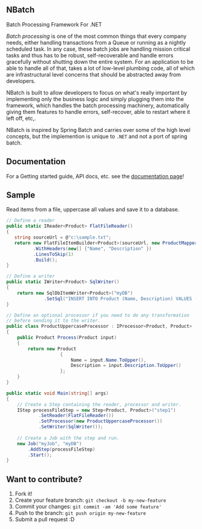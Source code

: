 ## NBatch
	

Batch Processing Framework For .NET

_Batch processing_ is one of the most common things that every company needs, either handling transactions from a Queue or running as a nightly scheduled task. In any case, these batch jobs are handling mission critical tasks and thus has to be robust, self-recoverable and handle errors gracefully without shutting down the entire system.  For an application to be able to handle all of that, takes a lot of low-level plumbing code, all of which are infrastructural level concerns that should be abstracted away from developers.

NBatch is built to allow developers to focus on what's really important by implementing only the business logic and simply plugging them into the framework, which handles the batch processing machinery, automatically giving them features to handle errors, self-recover, able to restart where it left off, etc,.

NBatch is inspired by Spring Batch and carries over some of the high level concepts, but the implemention is unique to `.NET` and not a port of spring batch.

## Documentation

For a Getting started guide, API docs, etc. see the [documentation page](/doc/gettingStarted/readme.md)!

## Sample
Read items from a file, uppercase all values and save it to a database.

```C#
// Define a reader
public static IReader<Product> FlatFileReader() 
{
   string sourceUrl = @"c:\sample.txt";
   return new FlatFileItemBuilder<Product>(sourceUrl, new ProductMapper())
	      .WithHeaders(new[] {"Name", "Description" })
	      .LinesToSkip(1)
	      .Build();
}
```
```C#
// Define a writer
public static IWriter<Product> SqlWriter()
{
    return new SqlDbItemWriter<Product>("myDB")
              .SetSql("INSERT INTO Product (Name, Description) VALUES (@Name, @Description)");
}
```

```C#
// Define an optional processor if you need to do any transformation
// before sending it to the writer.
public class ProductUppercaseProcessor : IProcessor<Product, Product>
{
    public Product Process(Product input)
    {
        return new Product
			        {
			            Name = input.Name.ToUpper(),
			            Description = input.Description.ToUpper()
			        };
    }
}
```

```C#
public static void Main(string[] args)
{
	// Create a Step containing the reader, processor and writer.
	IStep processFileStep = new Step<Product, Product>("step1")
	        .SetReader(FlatFileReader())
	        .SetProcessor(new ProductUppercaseProcessor())
	        .SetWriter(SqlWriter());
        
    // Create a Job with the step and run.
    new Job("myJob", "myDB")
        .AddStep(processFileStep)
        .Start();
}
```

## Want to contribute?


1. Fork it!
2. Create your feature branch: `git checkout -b my-new-feature`
3. Commit your changes: `git commit -am 'Add some feature'`
4. Push to the branch: `git push origin my-new-feature`
5. Submit a pull request :D
